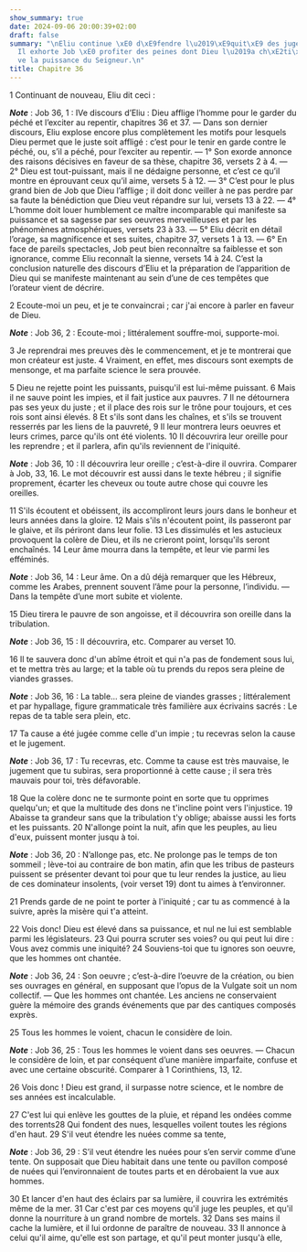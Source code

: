 ```yaml
---
show_summary: true
date: 2024-09-06 20:00:39+02:00
draft: false
summary: "\nEliu continue \xE0 d\xE9fendre l\u2019\xE9quit\xE9 des jugements de Dieu.\n\
  Il exhorte Job \xE0 profiter des peines dont Dieu l\u2019a ch\xE2ti\xE9, et rel\xE8\
  ve la puissance du Seigneur.\n"
title: Chapitre 36
---
```





1 Continuant de nouveau, Eliu dit ceci :

***Note*** :  Job 36, 1 : IVe discours d’Eliu : Dieu afflige l’homme pour le garder du péché et l’exciter au repentir, chapitres 36 et 37. ― Dans son dernier discours, Eliu explose encore plus complètement les motifs pour lesquels Dieu permet que le juste soit affligé : c’est pour le tenir en garde contre le péché, ou, s’il a péché, pour l’exciter au repentir. ― 1° Son exorde annonce des raisons décisives en faveur de sa thèse, chapitre 36, versets 2 à 4. ― 2° Dieu est tout-puissant, mais il ne dédaigne personne, et c’est ce qu’il montre en éprouvant ceux qu’il aime, versets 5 à 12. ― 3° C’est pour le plus grand bien de Job que Dieu l’afflige ; il doit donc veiller à ne pas perdre par sa faute la bénédiction que Dieu veut répandre sur lui, versets 13 à 22. ― 4° L’homme doit louer humblement ce maître incomparable qui manifeste sa puissance et sa sagesse par ses oeuvres merveilleuses et par les phénomènes atmosphériques, versets 23 à 33. ― 5° Eliu décrit en détail l’orage, sa magnificence et ses suites, chapitre 37,
versets 1 à 13. ― 6° En face de pareils spectacles, Job peut bien reconnaître sa faiblesse et son ignorance, comme Eliu reconnaît la sienne, versets 14 à 24. C’est la conclusion naturelle des discours d’Eliu et la préparation de l’apparition de Dieu qui se manifeste maintenant au sein d’une de ces tempêtes que l’orateur vient de décrire.


2 Ecoute-moi un peu, et je te convaincrai ; car j'ai encore à parler en faveur de Dieu.

***Note*** :  Job 36, 2 : Ecoute-moi ; littéralement souffre-moi, supporte-moi.

3 Je reprendrai mes preuves dès le commencement, et je te montrerai que mon créateur est juste. 4 Vraiment, en effet, mes discours sont exempts de mensonge, et ma parfaite science le sera prouvée.


5 Dieu ne rejette point les puissants, puisqu'il est lui-même puissant. 6 Mais il ne sauve point les impies, et il fait justice aux pauvres. 7 Il ne détournera pas ses yeux du juste ; et il place des rois sur le trône pour toujours, et ces rois sont ainsi élevés. 8 Et s'ils sont dans les chaînes, et s'ils se trouvent resserrés par les liens de la pauvreté, 9 Il leur montrera leurs oeuvres et leurs crimes, parce qu'ils ont été violents. 10 Il découvrira leur oreille pour les reprendre ; et il parlera, afin qu'ils reviennent de l'iniquité.

***Note*** :  Job 36, 10 : Il découvrira leur oreille ; c’est-à-dire il ouvrira. Comparer à Job, 33, 16. Le mot découvrir est aussi dans le texte hébreu ; il signifie proprement, écarter les cheveux ou toute autre chose qui couvre les oreilles.

11 S'ils écoutent et obéissent, ils accompliront leurs jours dans le bonheur et leurs années dans la gloire. 12 Mais s'ils n'écoutent point, ils passeront par le glaive, et ils périront dans leur folie. 13 Les dissimulés et les astucieux provoquent la colère de Dieu, et ils ne crieront point, lorsqu'ils seront enchaînés. 14 Leur âme mourra dans la tempête, et leur vie parmi les efféminés.

***Note*** :  Job 36, 14 : Leur âme. On a dû déjà remarquer que les Hébreux, comme les Arabes, prennent souvent l’âme pour la personne, l’individu. ― Dans la tempête d’une mort subite et violente.


15 Dieu tirera le pauvre de son angoisse, et il découvrira son oreille dans la tribulation.

***Note*** :  Job 36, 15 : Il découvrira, etc. Comparer au verset 10.

16 Il te sauvera donc d'un abîme étroit et qui n'a pas de fondement sous lui, et te mettra très au large; et la table où tu prends du repos sera pleine de viandes grasses.

***Note*** :  Job 36, 16 : La table… sera pleine de viandes grasses ; littéralement et par hypallage, figure grammaticale très familière aux écrivains sacrés : Le repas de ta table sera plein, etc.

17 Ta cause a été jugée comme celle d'un impie ; tu recevras selon la cause et le jugement.

***Note*** :  Job 36, 17 : Tu recevras, etc. Comme ta cause est très mauvaise, le jugement que tu subiras, sera proportionné à cette cause ; il sera très mauvais pour toi, très défavorable.

18 Que la colère donc ne te surmonte point en sorte que tu opprimes quelqu'un; et que la multitude des dons ne t'incline point vers l'injustice. 19 Abaisse ta grandeur sans que la tribulation t'y oblige; abaisse aussi les forts et les puissants. 20 N'allonge point la nuit, afin que les peuples, au lieu d'eux, puissent monter jusqu à toi.

***Note*** :  Job 36, 20 : N’allonge pas, etc. Ne prolonge pas le temps de ton sommeil ; lève-toi au contraire de bon matin, afin que les tribus de pasteurs puissent se présenter devant toi pour que tu leur rendes la justice, au lieu de ces dominateur insolents, (voir verset 19) dont tu aimes à t’environner.

21 Prends garde de ne point te porter à l'iniquité ; car tu as commencé à la suivre, après la misère qui t'a atteint.


22 Vois donc! Dieu est élevé dans sa puissance, et nul ne lui est semblable parmi les législateurs. 23 Qui pourra scruter ses voies? ou qui peut lui dire : Vous avez commis une iniquité? 24 Souviens-toi que tu ignores son oeuvre, que les hommes ont chantée.

***Note*** :  Job 36, 24 : Son oeuvre ; c’est-à-dire l’oeuvre de la création, ou bien ses ouvrages en général, en supposant que l’opus de la Vulgate soit un nom collectif. ― Que les hommes ont chantée. Les anciens ne conservaient guère la mémoire des grands événements que par des cantiques composés exprès.

25 Tous les hommes le voient, chacun le considère de loin.

***Note*** :  Job 36, 25 : Tous les hommes le voient dans ses oeuvres. ― Chacun le considère de loin, et par conséquent d’une manière imparfaite, confuse et avec une certaine obscurité. Comparer à 1 Corinthiens, 13, 12.

26 Vois donc ! Dieu est grand, il surpasse notre science, et le nombre de ses années est incalculable.


27 C'est lui qui enlève les gouttes de la pluie, et répand les ondées comme des torrents28 Qui fondent des nues, lesquelles voilent toutes les régions d'en haut. 29 S'il veut étendre les nuées comme sa tente,

***Note*** :  Job 36, 29 : S’il veut étendre les nuées pour s’en servir comme d’une tente. On supposait que Dieu habitait dans une tente ou pavillon composé de nuées qui l’environnaient de toutes parts et en dérobaient la vue aux hommes.

30 Et lancer d'en haut des éclairs par sa lumière, il couvrira les extrémités même de la mer. 31 Car c'est par ces moyens qu'il juge les peuples, et qu'il donne la nourriture à un grand nombre de mortels. 32 Dans ses mains il cache la lumière, et il lui ordonne de paraître de nouveau. 33 Il annonce à celui qu'il aime, qu'elle est son partage, et qu'il peut monter jusqu'à elle,

